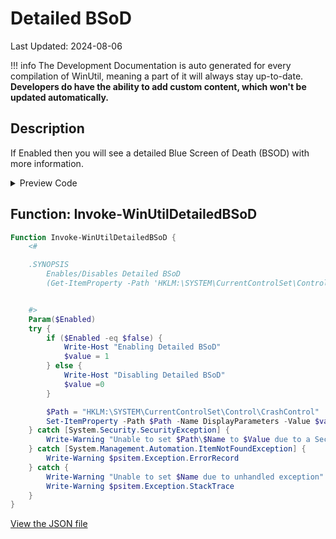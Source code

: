 # Detailed BSoD

Last Updated: 2024-08-06


!!! info
     The Development Documentation is auto generated for every compilation of WinUtil, meaning a part of it will always stay up-to-date. **Developers do have the ability to add custom content, which won't be updated automatically.**
## Description

If Enabled then you will see a detailed Blue Screen of Death (BSOD) with more information.

<!-- BEGIN CUSTOM CONTENT -->

<!-- END CUSTOM CONTENT -->

<details>
<summary>Preview Code</summary>

```json
{
  "Content": "Detailed BSoD",
  "Description": "If Enabled then you will see a detailed Blue Screen of Death (BSOD) with more information.",
  "category": "Customize Preferences",
  "panel": "2",
  "Order": "a205_",
  "Type": "Toggle",
  "link": "https://christitustech.github.io/winutil/dev/tweaks/Customize-Preferences/DetailedBSoD"
}
```

</details>

## Function: Invoke-WinUtilDetailedBSoD

```powershell
Function Invoke-WinUtilDetailedBSoD {
    <#

    .SYNOPSIS
        Enables/Disables Detailed BSoD
        (Get-ItemProperty -Path 'HKLM:\SYSTEM\CurrentControlSet\Control\CrashControl' -Name 'DisplayParameters').DisplayParameters


    #>
    Param($Enabled)
    try {
        if ($Enabled -eq $false) {
            Write-Host "Enabling Detailed BSoD"
            $value = 1
        } else {
            Write-Host "Disabling Detailed BSoD"
            $value =0
        }

        $Path = "HKLM:\SYSTEM\CurrentControlSet\Control\CrashControl"
        Set-ItemProperty -Path $Path -Name DisplayParameters -Value $value
    } catch [System.Security.SecurityException] {
        Write-Warning "Unable to set $Path\$Name to $Value due to a Security Exception"
    } catch [System.Management.Automation.ItemNotFoundException] {
        Write-Warning $psitem.Exception.ErrorRecord
    } catch {
        Write-Warning "Unable to set $Name due to unhandled exception"
        Write-Warning $psitem.Exception.StackTrace
    }
}

```


<!-- BEGIN SECOND CUSTOM CONTENT -->

<!-- END SECOND CUSTOM CONTENT -->


[View the JSON file](https://github.com/ChrisTitusTech/winutil/tree/main/config/tweaks.json)

